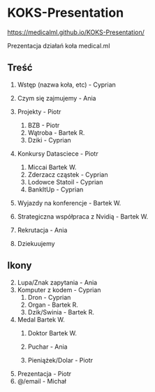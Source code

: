 # KOKS-Presentation
https://medicalml.github.io/KOKS-Presentation/

Prezentacja działań koła medical.ml

## Treść

1. Wstęp (nazwa koła, etc) - Cyprian
2. Czym się zajmujemy - Ania
3. Projekty - Piotr
    1. BZB - Piotr
    2. Wątroba - Bartek R. 
    3. Dziki - Cyprian

4. Konkursy Datasciece - Piotr 
    1. Miccai Bartek W.
    2. Zderzacz cząstek - Cyprian
    3. Lodowce Statoil - Cyprian
    4. BankItUp - Cyprian

5. Wyjazdy na konferencje - Bartek W. 
6. Strategiczna współpraca z Nvidią - Bartek W. 
7. Rekrutacja - Ania
8. Dziekuujemy

## Ikony

2. Lupa/Znak zapytania - Ania
3. Komputer z kodem - Cyprian
    1. Dron - Cyprian
    2. Organ - Bartek R.
    3. Dzik/Swinia - Bartek R.
4. Medal Bartek W. 
    1. Doktor Bartek W. 
    2. Puchar - Ania
    
    4. Pieniążek/Dolar - Piotr
5. Prezentacja - Piotr
8. @/email - Michał

